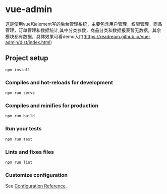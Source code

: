 # vue-admin 
这是使用vue和element写的后台管理系统，主要包含用户管理，权限管理，商品管理，订单管理和数据统计,其中分类参数，商品分类和数据报表暂无数据，其余模块都有数据，具体效果可看demo入口(https://readream.github.io/vue-admin/dist/index.html)  

## Project setup
```
npm install
```

### Compiles and hot-reloads for development
```
npm run serve
```

### Compiles and minifies for production
```
npm run build
```

### Run your tests
```
npm run test
```

### Lints and fixes files
```
npm run lint
```

### Customize configuration
See [Configuration Reference](https://cli.vuejs.org/config/).
